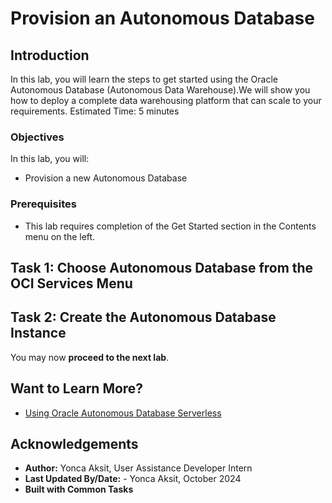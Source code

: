 
# Provision an Autonomous Database

## Introduction

In  this lab, you will learn the steps to get started using the Oracle Autonomous Database (Autonomous Data Warehouse).We will show you how to deploy a complete data warehousing platform that can scale to your requirements.
Estimated Time: 5 minutes

### Objectives

In this lab, you will:

- Provision a new Autonomous Database

### Prerequisites

- This lab requires completion of the Get Started section in the Contents menu on the left.

## Task 1: Choose Autonomous Database from the OCI Services Menu

[](include:adb-goto-service-body.md)

## Task 2: Create the Autonomous Database Instance

[](include:adb-provision-body.md)

You may now **proceed to the next lab**.

## Want to Learn More?

* [Using Oracle Autonomous Database Serverless](https://docs.oracle.com/en/cloud/paas/autonomous-database/serverless/adbsb/index.html#Oracle%C2%AE-Cloud)

## Acknowledgements
- **Author:** Yonca Aksit, User Assistance Developer Intern
- **Last Updated By/Date:** - Yonca Aksit, October 2024
- **Built with Common Tasks**
